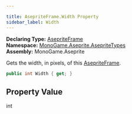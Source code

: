 ```yaml
---

title: AsepriteFrame.Width Property
sidebar_label: Width
---
```

**Declaring Type:** [AsepriteFrame](../)  
**Namespace:** [MonoGame.Aseprite.AsepriteTypes](../../)  
**Assembly:** MonoGame.Aseprite

Gets the width, in pixels, of this  [AsepriteFrame](../).

```csharp
public int Width { get; }
```

## Property Value

int


